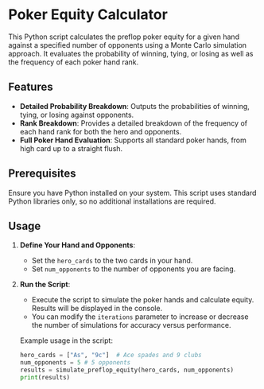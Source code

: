 # Poker Equity Calculator

This Python script calculates the preflop poker equity for a given hand against a specified number of opponents using a Monte Carlo simulation approach. It evaluates the probability of winning, tying, or losing as well as the frequency of each poker hand rank.

## Features

- **Detailed Probability Breakdown**: Outputs the probabilities of winning, tying, or losing against opponents.
- **Rank Breakdown**: Provides a detailed breakdown of the frequency of each hand rank for both the hero and opponents.
- **Full Poker Hand Evaluation**: Supports all standard poker hands, from high card up to a straight flush.

## Prerequisites

Ensure you have Python installed on your system. This script uses standard Python libraries only, so no additional installations are required.

## Usage

1. **Define Your Hand and Opponents**:
   - Set the `hero_cards` to the two cards in your hand.
   - Set `num_opponents` to the number of opponents you are facing.

2. **Run the Script**:
   - Execute the script to simulate the poker hands and calculate equity. Results will be displayed in the console.
   - You can modify the `iterations` parameter to increase or decrease the number of simulations for accuracy versus performance.

   Example usage in the script:

   ```python
   hero_cards = ["As", "9c"]  # Ace spades and 9 clubs
   num_opponents = 5 # 5 opponents
   results = simulate_preflop_equity(hero_cards, num_opponents)
   print(results)
    ```
